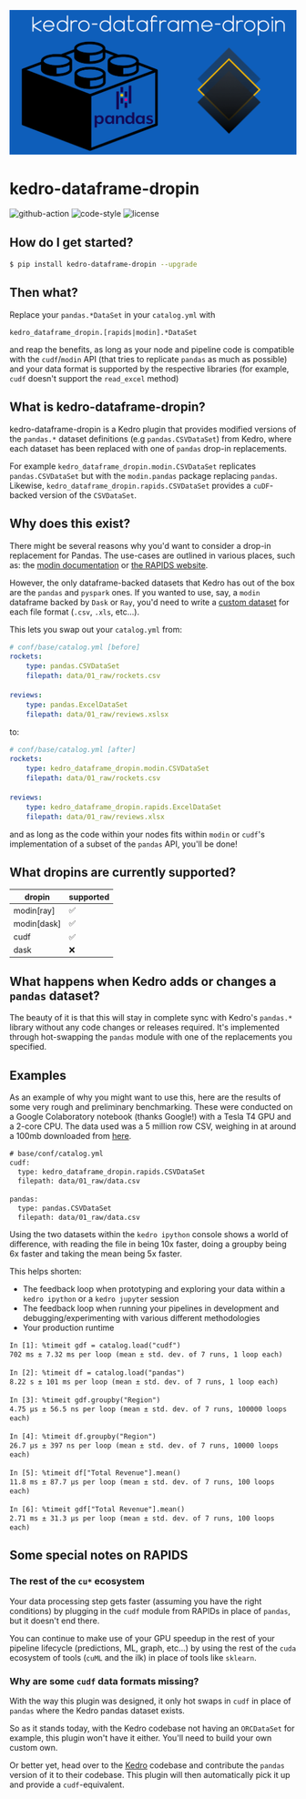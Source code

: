 ![logo](static/logo.png)

# kedro-dataframe-dropin

![github-action](https://github.com/mzjp2/kedro-dataframe-dropin/workflows/Lint%20and%20test/badge.svg)
![code-style](https://img.shields.io/badge/code%20style-black-000000.svg)
![license](https://img.shields.io/badge/License-MIT-green.svg)

## How do I get started?

```bash
$ pip install kedro-dataframe-dropin --upgrade
```

## Then what?

Replace your `pandas.*DataSet` in your `catalog.yml` with

```
kedro_dataframe_dropin.[rapids|modin].*DataSet
```

and reap the benefits, as long as your node and pipeline code is compatible with the `cudf`/`modin` API (that tries to replicate `pandas` as much as possible) and your data format is supported by the respective libraries (for example, `cudf` doesn't support the `read_excel` method)
## What is kedro-dataframe-dropin?

kedro-dataframe-dropin is a Kedro plugin that provides modified versions of the `pandas.*` dataset definitions (e.g `pandas.CSVDataSet`) from Kedro, where each dataset has been replaced with one of `pandas` drop-in replacements.

For example `kedro_dataframe_dropin.modin.CSVDataSet` replicates `pandas.CSVDataSet` but with the `modin.pandas` package replacing `pandas`. Likewise, `kedro_dataframe_dropin.rapids.CSVDataSet` provides a `cuDF`-backed version of the `CSVDataSet`.

## Why does this exist?

There might be several reasons why you'd want to consider a drop-in replacement for Pandas. The use-cases are outlined in various places, such as: the [modin documentation](http://modin.readthedocs.io) or [the RAPIDS website](https://rapids.ai).

However, the only dataframe-backed datasets that Kedro has out of the box are the `pandas` and `pyspark` ones. If you wanted to use, say, a `modin` dataframe backed by `Dask` or `Ray`, you'd need to write a [custom dataset](https://kedro.readthedocs.io/en/stable/07_extend_kedro/03_custom_datasets.html) for each file format (`.csv`, `.xls`, etc...).

This lets you swap out your `catalog.yml` from:

```yaml
# conf/base/catalog.yml [before]
rockets:
    type: pandas.CSVDataSet
    filepath: data/01_raw/rockets.csv

reviews:
    type: pandas.ExcelDataSet
    filepath: data/01_raw/reviews.xslsx
```

to:

```yaml
# conf/base/catalog.yml [after]
rockets:
    type: kedro_dataframe_dropin.modin.CSVDataSet
    filepath: data/01_raw/rockets.csv

reviews:
    type: kedro_dataframe_dropin.rapids.ExcelDataSet
    filepath: data/01_raw/reviews.xlsx
```

and as long as the code within your nodes fits within `modin` or `cudf`'s implementation of a subset of the `pandas` API, you'll be done!

## What dropins are currently supported?

| dropin      | supported |
| ----------- | --------- |
| modin[ray]  | ✅        |
| modin[dask] | ✅        |
| cudf        | ✅        |
| dask        | ❌        |

## What happens when Kedro adds or changes a `pandas` dataset?

The beauty of it is that this will stay in complete sync with Kedro's `pandas.*` library without any code changes or releases required. It's implemented through hot-swapping the `pandas` module with one of the replacements you specified.

## Examples

As an example of why you might want to use this, here are the results of some very rough and preliminary benchmarking. These were conducted on a Google Colaboratory notebook (thanks Google!) with a Tesla T4 GPU and a 2-core CPU. The data used was a 5 million row CSV, weighing in at around a 100mb downloaded from [here](http://eforexcel.com/wp/downloads-18-sample-csv-files-data-sets-for-testing-sales/).

```
# base/conf/catalog.yml
cudf:
  type: kedro_dataframe_dropin.rapids.CSVDataSet
  filepath: data/01_raw/data.csv

pandas:
  type: pandas.CSVDataSet
  filepath: data/01_raw/data.csv
```

Using the two datasets within the `kedro ipython` console shows a world of difference, with reading the file in being 10x faster, doing a groupby being 6x faster and taking the mean being 5x faster.

This helps shorten:

* The feedback loop when prototyping and exploring your data within a `kedro ipython` or a `kedro jupyter` session
* The feedback loop when running your pipelines in development and debugging/experimenting with various different methodologies
* Your production runtime

```
In [1]: %timeit gdf = catalog.load("cudf")
702 ms ± 7.32 ms per loop (mean ± std. dev. of 7 runs, 1 loop each)

In [2]: %timeit df = catalog.load("pandas")
8.22 s ± 101 ms per loop (mean ± std. dev. of 7 runs, 1 loop each)

In [3]: %timeit gdf.groupby("Region")
4.75 µs ± 56.5 ns per loop (mean ± std. dev. of 7 runs, 100000 loops each)

In [4]: %timeit df.groupby("Region")
26.7 µs ± 397 ns per loop (mean ± std. dev. of 7 runs, 10000 loops each)

In [5]: %timeit df["Total Revenue"].mean()
11.8 ms ± 87.7 µs per loop (mean ± std. dev. of 7 runs, 100 loops each)

In [6]: %timeit gdf["Total Revenue"].mean()
2.71 ms ± 31.3 µs per loop (mean ± std. dev. of 7 runs, 100 loops each)
```

## Some special notes on RAPIDS

### The rest of the `cu*` ecosystem

Your data processing step gets faster (assuming you have the right conditions) by plugging in the `cudf` module from RAPIDs in place of `pandas`, but it doesn't end there.

You can continue to make use of your GPU speedup in the rest of your pipeline lifecycle (predictions, ML, graph, etc...) by using the rest of the `cuda` ecosystem of tools (`cuML` and the ilk) in place of tools like `sklearn`.

### Why are some `cudf` data formats missing?

With the way this plugin was designed, it only hot swaps in `cudf` in place of `pandas` where the Kedro pandas dataset exists.

So as it stands today, with the Kedro codebase not having an `ORCDataSet` for example, this plugin won't have it either. You'll need to build your own custom own.

Or better yet, head over to the [Kedro](https;//github.com/quantumblacklabs/kedro) codebase and contribute the `pandas` version of it to their codebase. This plugin will then automatically pick it up and provide a `cudf`-equivalent.
